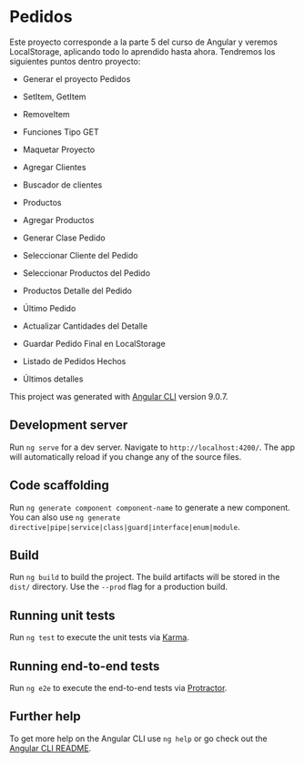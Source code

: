 # Pedidos

Este proyecto corresponde a la parte 5 del curso de Angular y veremos LocalStorage, aplicando todo lo aprendido hasta ahora.
Tendremos los siguientes puntos dentro proyecto: 

- Generar el proyecto Pedidos 

- SetItem, GetItem

- RemoveItem

- Funciones Tipo GET

- Maquetar Proyecto

- Agregar Clientes

- Buscador de clientes

- Productos

- Agregar Productos

- Generar Clase Pedido

- Seleccionar Cliente del Pedido

- Seleccionar Productos del Pedido

- Productos Detalle del Pedido

- Último Pedido

- Actualizar Cantidades del Detalle

- Guardar Pedido Final en LocalStorage

- Listado de Pedidos Hechos

- Últimos detalles


This project was generated with [Angular CLI](https://github.com/angular/angular-cli) version 9.0.7.

## Development server

Run `ng serve` for a dev server. Navigate to `http://localhost:4200/`. The app will automatically reload if you change any of the source files.

## Code scaffolding

Run `ng generate component component-name` to generate a new component. You can also use `ng generate directive|pipe|service|class|guard|interface|enum|module`.

## Build

Run `ng build` to build the project. The build artifacts will be stored in the `dist/` directory. Use the `--prod` flag for a production build.

## Running unit tests

Run `ng test` to execute the unit tests via [Karma](https://karma-runner.github.io).

## Running end-to-end tests

Run `ng e2e` to execute the end-to-end tests via [Protractor](http://www.protractortest.org/).

## Further help

To get more help on the Angular CLI use `ng help` or go check out the [Angular CLI README](https://github.com/angular/angular-cli/blob/master/README.md).

